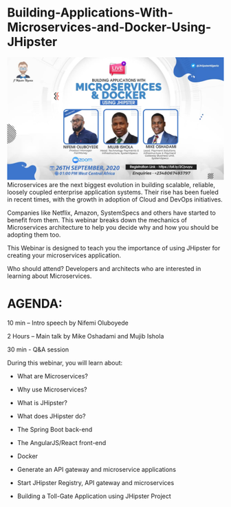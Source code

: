 # Building-Applications-With-Microservices-and-Docker-Using-JHipster
![Webinar Banner](banner.jpeg)
Microservices are the next biggest evolution in building scalable, reliable, loosely coupled enterprise application systems.
Their rise has been fueled in recent times, with the growth in adoption of Cloud and DevOps initiatives.

Companies like Netflix, Amazon, SystemSpecs and others have started to benefit from them. This webinar breaks down the mechanics of Microservices architecture to help you decide why and how you should be adopting them too.

This Webinar is designed to teach you the importance of using JHipster for creating your microservices application.

Who should attend? Developers and architects who are interested in learning about Microservices.

# AGENDA:

10 min – Intro speech by Nifemi Oluboyede

2 Hours – Main talk by Mike Oshadami and Mujib Ishola

30 min - Q&A session

During this webinar, you will learn about:

- What are Microservices?

- Why use Microservices?

- What is JHipster?

- What does JHipster do?

- The Spring Boot back-end

- The AngularJS/React front-end

- Docker

- Generate an API gateway and microservice applications

- Start JHipster Registry, API gateway and microservices

- Building a Toll-Gate Application using JHipster Project
